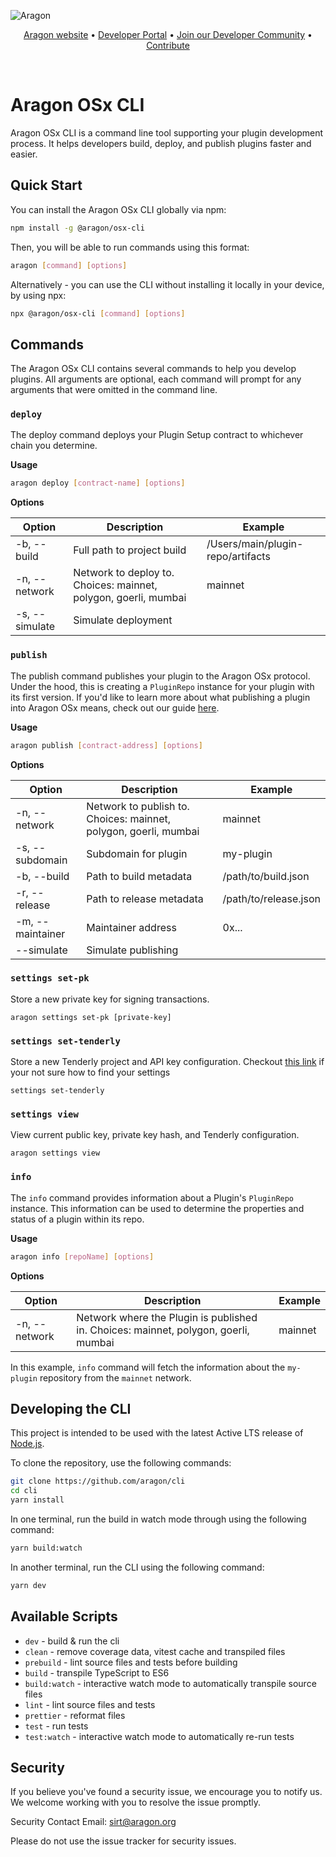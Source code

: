![Aragon](https://res.cloudinary.com/dacofvu8m/image/upload/v1677353961/Aragon%20CodeArena/osx_blue_logo_lqrvkr.png)

<p align="center">
  <a href="https://aragon.org/">Aragon website</a>
  •
  <a href="https://devs.aragon.org/">Developer Portal</a>
  •
  <a href="http://eepurl.com/icA7oj">Join our Developer Community</a>
  •
  <a href="https://aragonproject.typeform.com/dx-contribution">Contribute</a>
</p>

<br/>

# Aragon OSx CLI

Aragon OSx CLI is a command line tool supporting your plugin development process. It helps developers build, deploy, and publish plugins faster and easier.

## Quick Start

You can install the Aragon OSx CLI globally via npm:

```bash
npm install -g @aragon/osx-cli
```

Then, you will be able to run commands using this format:

```bash
aragon [command] [options]
```

Alternatively - you can use the CLI without installing it locally in your device, by using npx:

```bash
npx @aragon/osx-cli [command] [options]
```

## Commands

The Aragon OSx CLI contains several commands to help you develop plugins. All arguments are optional, each command will prompt for any arguments that were omitted in the command line.

### `deploy`

The deploy command deploys your Plugin Setup contract to whichever chain you determine.

**Usage**

```bash
aragon deploy [contract-name] [options]
```

**Options**

| Option         | Description                                                     | Example                           |
| -------------- | --------------------------------------------------------------- | --------------------------------- |
| -b, --build    | Full path to project build                                      | /Users/main/plugin-repo/artifacts |
| -n, --network  | Network to deploy to. Choices: mainnet, polygon, goerli, mumbai | mainnet                           |
| -s, --simulate | Simulate deployment                                             |                                   |

### `publish`

The publish command publishes your plugin to the Aragon OSx protocol. Under the hood, this is creating a `PluginRepo` instance for your plugin with its first version. If you'd like to learn more about what publishing a plugin into Aragon OSx means, check out our guide [here](https://devs.aragon.org/docs/osx/how-to-guides/plugin-development/publication/).

**Usage**

```bash
aragon publish [contract-address] [options]
```

**Options**

| Option           | Description                                                      | Example               |
| ---------------- | ---------------------------------------------------------------- | --------------------- |
| -n, --network    | Network to publish to. Choices: mainnet, polygon, goerli, mumbai | mainnet               |
| -s, --subdomain  | Subdomain for plugin                                             | my-plugin             |
| -b, --build      | Path to build metadata                                           | /path/to/build.json   |
| -r, --release    | Path to release metadata                                         | /path/to/release.json |
| -m, --maintainer | Maintainer address                                               | 0x...                 |
| --simulate       | Simulate publishing                                              |                       |

### `settings set-pk`

Store a new private key for signing transactions.

```
aragon settings set-pk [private-key]
```

### `settings set-tenderly`

Store a new Tenderly project and API key configuration. Checkout [this link](https://docs.tenderly.co/tenderly-sdk/basic-concepts-and-faqs) if your not sure how to find your settings

```
settings set-tenderly
```

### `settings view`

View current public key, private key hash, and Tenderly configuration.

```
aragon settings view
```

### `info`

The `info` command provides information about a Plugin's `PluginRepo` instance. This information can be used to determine the properties and status of a plugin within its repo.

**Usage**

```bash
aragon info [repoName] [options]
```

**Options**

| Option        | Description                                                                         | Example |
| ------------- | ----------------------------------------------------------------------------------- | ------- |
| -n, --network | Network where the Plugin is published in. Choices: mainnet, polygon, goerli, mumbai | mainnet |

In this example, `info` command will fetch the information about the `my-plugin` repository from the `mainnet` network.

## Developing the CLI

This project is intended to be used with the latest Active LTS release of [Node.js](https://nodejs.org/en).

To clone the repository, use the following commands:

```sh
git clone https://github.com/aragon/cli
cd cli
yarn install
```

In one terminal, run the build in watch mode through using the following command:

```sh
yarn build:watch
```

In another terminal, run the CLI using the following command:

```sh
yarn dev
```

## Available Scripts

- `dev` - build & run the cli
- `clean` - remove coverage data, vitest cache and transpiled files
- `prebuild` - lint source files and tests before building
- `build` - transpile TypeScript to ES6
- `build:watch` - interactive watch mode to automatically transpile source files
- `lint` - lint source files and tests
- `prettier` - reformat files
- `test` - run tests
- `test:watch` - interactive watch mode to automatically re-run tests

## Security

If you believe you've found a security issue, we encourage you to notify us. We welcome working with you to resolve the issue promptly.

Security Contact Email: sirt@aragon.org

Please do not use the issue tracker for security issues.